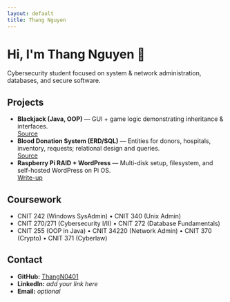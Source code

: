 ```yaml
---
layout: default
title: Thang Nguyen
---
```


# Hi, I'm Thang Nguyen 👋

Cybersecurity student focused on system & network administration, databases, and secure software.

## Projects
- **Blackjack (Java, OOP)** — GUI + game logic demonstrating inheritance & interfaces.  
  [Source](https://github.com/ThangN0401/Blackjack)
- **Blood Donation System (ERD/SQL)** — Entities for donors, hospitals, inventory, requests; relational design and queries.  
  [Source](#) <!-- add link if you have it -->
- **Raspberry Pi RAID + WordPress** — Multi-disk setup, filesystem, and self-hosted WordPress on Pi OS.  
  [Write-up](#) <!-- add link to a repo or README write-up -->

## Coursework
- CNIT 242 (Windows SysAdmin) • CNIT 340 (Unix Admin)  
- CNIT 270/271 (Cybersecurity I/II) • CNIT 272 (Database Fundamentals)  
- CNIT 255 (OOP in Java) • CNIT 34220 (Network Admin) • CNIT 370 (Crypto) • CNIT 371 (Cyberlaw)

## Contact
- **GitHub:** [ThangN0401](https://github.com/ThangN0401)  
- **LinkedIn:** *add your link here*
- **Email:** *optional*
